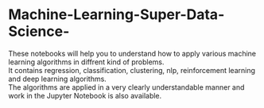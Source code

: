 # Machine-Learning-Super-Data-Science-
These notebooks will help you to understand how to apply various machine learning algorithms in diffrent kind of problems.<br/>
It contains regression, classification, clustering, nlp, reinforcement learning and deep learning algorithms.<br/>
The algorithms are applied in a very clearly understandable manner and work in the Jupyter Notebook is also available.
